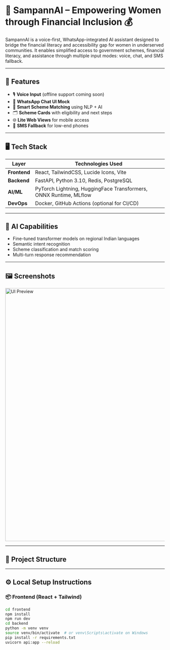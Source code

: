 # 🌸 SampannAI – Empowering Women through Financial Inclusion 💰

SampannAI is a voice-first, WhatsApp-integrated AI assistant designed to bridge the financial literacy and accessibility gap for women in underserved communities. It enables simplified access to government schemes, financial literacy, and assistance through multiple input modes: voice, chat, and SMS fallback.

---

## 🚀 Features

- 🎙️ **Voice Input** (offline support coming soon)
- 💬 **WhatsApp Chat UI Mock**
- 🔎 **Smart Scheme Matching** using NLP + AI
- 🗂️ **Scheme Cards** with eligibility and next steps
- 🌐 **Lite Web Views** for mobile access
- 📱 **SMS Fallback** for low-end phones

---

## 🖥️ Tech Stack

| Layer        | Technologies Used                                 |
|-------------|---------------------------------------------------|
| **Frontend** | React, TailwindCSS, Lucide Icons, Vite            |
| **Backend**  | FastAPI, Python 3.10, Redis, PostgreSQL           |
| **AI/ML**    | PyTorch Lightning, HuggingFace Transformers, ONNX Runtime, MLflow |
| **DevOps**   | Docker, GitHub Actions (optional for CI/CD)       |

---

## 🧠 AI Capabilities

- Fine-tuned transformer models on regional Indian languages
- Semantic intent recognition
- Scheme classification and match scoring
- Multi-turn response recommendation

---

## 🖼️ Screenshots

<img src="public/preview.png" alt="UI Preview" width="800"/>

---

## 📁 Project Structure


---

## ⚙️ Local Setup Instructions

### 📦 Frontend (React + Tailwind)

```bash
cd frontend
npm install
npm run dev
cd backend
python -m venv venv
source venv/bin/activate  # or venv\Scripts\activate on Windows
pip install -r requirements.txt
uvicorn api:app --reload
